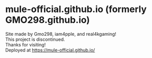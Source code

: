 # mule-official.github.io (formerly GMO298.github.io)
Site made by Gmo298, iam4pple, and real4kgaming! <br>
This project is discontinued. <br>
Thanks for visiting!<br>
Deployed at https://mule-official.github.io/ <br>

